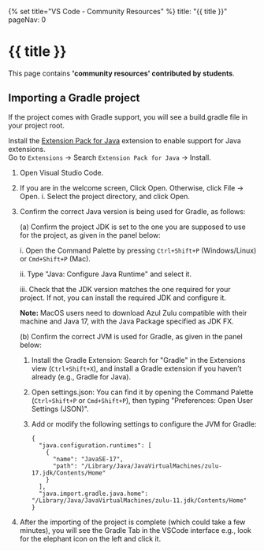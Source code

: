 {% set title="VS Code - Community Resources" %}
<frontmatter>
title: "{{ title }}"
pageNav: 0
</frontmatter>

# {{ title }}

<box type="warning">

This page contains **'community resources' contributed by students**.
</box>

## Importing a Gradle project

<box type="tip" seamless>

If the project comes with Gradle support, you will see a build.gradle file in your project root.
</box>

<box type="warning" seamless>

Install the [Extension Pack for Java](https://marketplace.visualstudio.com/items?itemName=vscjava.vscode-java-pack) extension to enable support for Java extensions.  
Go to `Extensions` → Search `Extension Pack for Java` → Install.
</box>

1. Open Visual Studio Code.

2. If you are in the welcome screen, Click Open. Otherwise, click File -> Open.
   i. Select the project directory, and click Open.

3. Confirm the correct Java version is being used for Gradle, as follows:

    (a) Confirm the project JDK is set to the one you are supposed to use for the project, as given in the panel below:

    i. Open the Command Palette by pressing `Ctrl+Shift+P` (Windows/Linux) or `Cmd+Shift+P` (Mac).

    ii. Type "Java: Configure Java Runtime" and select it.

    iii. Check that the JDK version matches the one required for your project. If not, you can install the required JDK and configure it.

    **Note:** MacOS users need to download Azul Zulu compatible with their machine and Java 17, with the Java Package specified as JDK FX.

    (b) Confirm the correct JVM is used for Gradle, as given in the panel below:

    <panel header="VSCode: Setting the JVM for Gradle">

    1. Install the Gradle Extension: Search for "Gradle" in the Extensions view (`Ctrl+Shift+X`), and install a Gradle extension if you haven’t already (e.g., Gradle for Java).
    2. Open settings.json: You can find it by opening the Command Palette (`Ctrl+Shift+P` or `Cmd+Shift+P`), then typing "Preferences: Open User Settings (JSON)".
    3. Add or modify the following settings to configure the JVM for Gradle:

        ```
        {
          "java.configuration.runtimes": [
            {
              "name": "JavaSE-17",
              "path": "/Library/Java/JavaVirtualMachines/zulu-17.jdk/Contents/Home"
            }
          ],
          "java.import.gradle.java.home": "/Library/Java/JavaVirtualMachines/zulu-11.jdk/Contents/Home"
        }
        ```

    </panel>

4. After the importing of the project is complete (which could take a few minutes), you will see the Gradle Tab in the VSCode interface e.g., look for the elephant icon on the left and click it.
